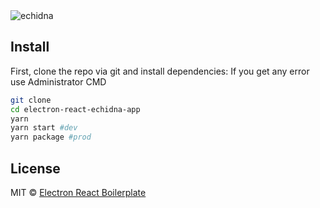 <img src="" alt="echidna" />

## Install

First, clone the repo via git and install dependencies:
If you get any error use Administrator CMD

```bash
git clone
cd electron-react-echidna-app
yarn
yarn start #dev
yarn package #prod
```

## License

MIT © [Electron React Boilerplate](https://github.com/electron-react-boilerplate)
